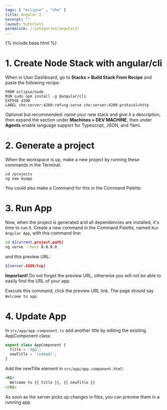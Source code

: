```yaml
---
tags: [ "eclipse" , "che" ]
title: Angular 2
excerpt: ""
layout: tutorials
permalink: /:categories/angular2/
---
```

{% include base.html %}

# 1. Create Node Stack with angular/cli  

When in User Dashboard, go to **Stacks > Build Stack From Recipe** and paste the following recipe:

```text
FROM eclipse/node
RUN sudo npm install -g @angular/cli
EXPOSE 4200
LABEL che:server:4200:ref=ng-serve che:server:4200:protocol=http
```

Optional but recommended: name your new stack and give it a description, then expand the section under **Machines > DEV MACHINE**, then under
**Agents** enable language support for Typescript, JSON, and Yaml.  

# 2. Generate a project

When the workspace is up, make a new project by running these commands in the Terminal:

```
cd /projects
ng new myapp
```

You could also make a Command for this in the Command Palette.

# 3. Run App

Now, when the project is generated and all dependencies are installed, it's time to run it. Create a new command in the Command Palette, named ``Run Angular App``, with this command line:

```sh
cd ${current.project.path}
ng serve --host 0.0.0.0
```
and this preview URL:

```sh
${server.4200/tcp}
```

**Important!** Do not forget the preview URL, otherwise you will not be able to easily find the URL of your app.

Execute this command, click the preview URL link. The page should say `Welcome to app`.

# 4. Update App

In `src/app/app.component.ts` add another title by editing the existing AppComponent class:

```javascript
export class AppComponent {
  title = 'app';
  newTitle = 'indeed!';
}
```

Add the newTitle element in `src/app/app.component.html`:

```html
<h1>
  Welcome to {{ title }}, {{ newTitle }} 
</h1>
```

As soon as the server picks up changes in files, you can preview them in a running app
